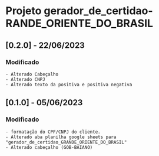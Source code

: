 Projeto gerador_de_certidao-RANDE_ORIENTE_DO_BRASIL
===================================================


## [0.2.0] - 22/06/2023
### Modificado
    - Alterado Cabeçalho
    - Alterado CNPJ
    - Alterado texto da positiva e positiva negativa

## [0.1.0] - 05/06/2023
### Modificado
    - formatação do CPF/CNPJ do cliente.
    - Alterado aba planilha google sheets para "gerador_de_certidao_GRANDE_ORIENTE_DO_BRASIL"
    - Alterado cabeçalho (GOB-BAIANO)